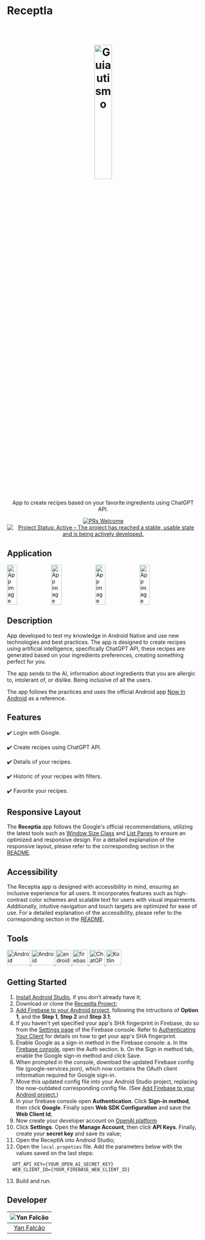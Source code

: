 # ReceptIa

<h1 align="center">
  <br>
  <img src="https://i.imgur.com/CGHUQIh.png" alt="Guiautismo" width="30%">
  <br>
</h1>

<p align="center">App to create recipes based on your favorite ingredients using ChatGPT API.</p>

<p align="center">
  <a href="http://makeapullrequest.com">
    <img src="https://img.shields.io/badge/contribuition-welcome-brightgreen.svg" alt="PRs Welcome">
  </a>
  <a href="https://www.repostatus.org/#active">
    <img src="https://www.repostatus.org/badges/latest/active.svg" alt="Project Status: Active – The project has reached a stable, usable state and is being actively developed." />
  </a>  
</p>

## Application

<div style="display:flex;">
  <img alt="App image" src="https://i.imgur.com/hZnLQ4w.jpg" width="23%">
  <img alt="App image" src="https://i.imgur.com/G1fRXGC.jpg" width="23%">
  <img alt="App image" src="https://i.imgur.com/ODttPqF.jpg" width="23%">
  <img alt="App image" src="https://i.imgur.com/mtWfCeE.jpg" width="23%">
</div>

## **Description**

App developed to test my knowledge in Android Native and use new technologies and best practices. The app is designed to create recipes using artificial intelligence, specifically ChatGPT API, these recipes are generated based on your ingredients preferences, creating something perfect for you.

The app sends to the AI, information about ingredients that you are allergic to, intolerant of, or dislike. Being inclusive of all the users.

The app follows the practices and uses the official Android app [Now In Android](https://github.com/android/nowinandroid) as a reference.

## Features

:heavy_check_mark: Login with Google.

:heavy_check_mark: Create recipes using ChatGPT API.

:heavy_check_mark: Details of your recipes.

:heavy_check_mark: Historic of your recipes with filters.

:heavy_check_mark: Favorite your recipes.

## Responsive Layout

The **Receptia** app follows the Google's official recommendations, utilizing the latest tools such as [Window Size Class](https://developer.android.com/develop/ui/compose/layouts/adaptive/use-window-size-classes) and [List Panes](https://developer.android.com/develop/ui/compose/layouts/adaptive/list-detail?hl=pt-br) to ensure an optimized and responsive design. For a detailed explanation of the responsive layout, please refer to the corresponding section in the [README](docs/ResponsiveLayout.md).

## Accessibility

The Receptia app is designed with accessibility in mind, ensuring an inclusive experience for all users. It incorporates features such as high-contrast color schemes and scalable text for users with visual impairments. Additionally, intuitive navigation and touch targets are optimized for ease of use. For a detailed explanation of the accessibility, please refer to the corresponding section in the [README](docs/Accessibility.md). 

## Tools

<a href="https://developer.android.com/?hl=pt-br/" target="_blank"> 
  <img src="https://upload.wikimedia.org/wikipedia/commons/thumb/3/31/Android_robot_head.svg/2560px-Android_robot_head.svg.png" alt="Android" width="60" height="40"/> 
</a>
<a href="https://developer.android.com/jetpack/compose?hl=pt-br" target="_blank"> 
  <img src="https://optimise2.assets-servd.host/gratis-creeper/production/blog/jetpack-compose-icon-rectangular.png?w=1500&auto=compress%2Cformat&fit=crop&dm=1664908177&s=fb3fbec73e74dfb24e5f0604f31f8f4f" alt="Android Compose" width="60" height="40"/> 
</a> 
<a href="https://developer.android.com/studio" target="_blank"> 
  <img src="https://upload.wikimedia.org/wikipedia/commons/thumb/e/e3/Android_Studio_Icon_%282014-2019%29.svg/1200px-Android_Studio_Icon_%282014-2019%29.svg.png" alt="androidStudio" width="40" height="40"/> 
</a>
<a href="https://firebase.google.com/?hl=pt" target="_blank">
  <img src="https://www.gstatic.com/mobilesdk/160503_mobilesdk/logo/2x/firebase_96dp.png" alt="firebase" width="40" height="40"/> 
</a>
<a href="https://platform.openai.com/docs/guides/gpt" target="_blank">
  <img src="https://upload.wikimedia.org/wikipedia/commons/thumb/0/04/ChatGPT_logo.svg/768px-ChatGPT_logo.svg.png" alt="ChatGPT API" width="40" height="40"/> 
</a>
<a href="https://kotlinlang.org/" target="_blank">
  <img src="https://upload.wikimedia.org/wikipedia/commons/thumb/7/74/Kotlin_Icon.png/1024px-Kotlin_Icon.png" alt="Kotlin" width="40" height="40"/> 
</a>

## Getting Started

1. [Install Android Studio](https://developer.android.com/studio/install.html),
if you don't already have it;
2. Download or clone the [ReceptIa Project](https://github.com/yanfalcao/ReceptIa);
3. [Add Firebase to your Android project](https://firebase.google.com/docs/android/setup), following the intructions of <b>Option 1</b>, and the <b>Step 1</b>, <b>Step 2</b> and <b>Step 3.1</b>;
4. If you haven't yet specified your app's SHA fingerprint in Firebase, do so from the [Settings page](https://console.firebase.google.com/project/_/settings/general/?_gl=1*glgr71*_ga*ODkwNzc5NTgyLjE2OTc0OTY4Mzc.*_ga_CW55HF8NVT*MTY5OTE0MDQxNy4xNS4xLjE2OTkxNDUwNjYuMTEuMC4w) of the Firebase console. Refer to [Authenticating Your Client](https://developers.google.com/android/guides/client-auth) for details on how to get your app's SHA fingerprint.
5. Enable Google as a sign-in method in the Firebase console:
   a. In the [Firebase console](https://console.firebase.google.com/?_gl=1*1t4rqnk*_ga*ODkwNzc5NTgyLjE2OTc0OTY4Mzc.*_ga_CW55HF8NVT*MTY5OTE0MDQxNy4xNS4xLjE2OTkxNDU0MTYuNjAuMC4w), open the Auth section.
   b. On the Sign in method tab, enable the Google sign-in method and click Save.
6. When prompted in the console, download the updated Firebase config file (google-services.json), which now contains the OAuth client information required for Google sign-in.
7. Move this updated config file into your Android Studio project, replacing the now-outdated corresponding config file. (See [Add Firebase to your Android project.](https://firebase.google.com/docs/android/setup#add-config-file))
8. In your firebase console open <b>Authentication</b>. Click <b>Sign-in method</b>, then click <b>Google</b>. Finally open <b>Web SDK Configuration</b> and save the <b>Web Client Id</b>;
9. Now create your developer account on [OpenAI platform](https://platform.openai.com/)
10. Click <b>Settings</b>. Open the <b>Manage Account</b>, then click <b>API Keys</b>. Finally, create your <b>secret key</b> and save its value;
11. Open the ReceptIA into Android Studio;
12. Open the ```local.propeties``` file. Add the parameters below with the values saved on the last steps:
  ```
    GPT_API_KEY={YOUR_OPEN_AI_SECRET_KEY}
    WEB_CLIENT_ID={YOUR_FIREBASE_WEB_CLIENT_ID} 
  ```
13. Build and run.

## Developer

| ![Yan Falcão](https://avatars.githubusercontent.com/u/33384608?s=150&u=e409234f3e92d08fdf5427560d3181c690ceb86f&v=4)|
|:---------------------:|
|  [Yan Falcão](https://github.com/yanfalcao/)   |
